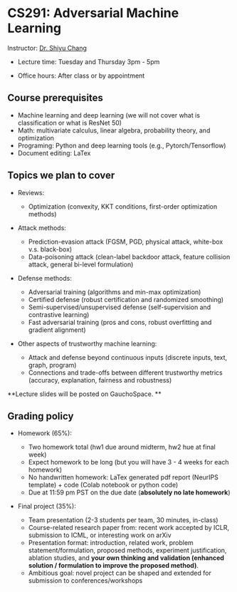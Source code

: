 # CS291: Adversarial Machine Learning

Instructor: [Dr. Shiyu Chang](https://code-terminator.github.io)

* Lecture time: Tuesday and Thursday 3pm - 5pm

* Office hours: After class or by appointment

## Course prerequisites

* Machine learning and deep learning (we will not cover what is classification or what is ResNet 50)
* Math: multivariate calculus, linear algebra, probability theory, and optimization 
* Programing: Python and deep learning tools (e.g., Pytorch/Tensorflow) 
* Document editing: LaTex 

## Topics we plan to cover
* Reviews: 
    * Optimization (convexity, KKT conditions, first-order optimization methods)

* Attack methods: 
    * Prediction-evasion attack (FGSM, PGD, physical attack, white-box v.s. black-box)
    * Data-poisoning attack (clean-label backdoor attack, feature collision attack, general bi-level formulation)

* Defense methods: 
    * Adversarial training (algorithms and min-max optimization)
    * Certified defense (robust certification and randomized smoothing)
    * Semi-supervised/unsupervised defense (self-supervision and contrastive learning)
    * Fast adversarial training (pros and cons, robust overfitting and gradient alignment)

* Other aspects of trustworthy machine learning:
    * Attack and defense beyond continuous inputs (discrete inputs, text, graph, program)
    * Connections and trade-offs between different trustworthy metrics (accuracy, explanation, fairness and robustness)
    
**Lecture slides will be posted on GauchoSpace.  **

## Grading policy
* Homework (65%): 
    * Two homework total (hw1 due around midterm, hw2 hue at final week)
    * Expect homework to be long (but you will have 3 - 4 weeks for each homework)
    * No handwritten homework: LaTex generated pdf report (NeurIPS template) + code (Colab notebook or python code)
    * Due at 11:59 pm PST on the due date (**absolutely no late homework**)

* Final project (35%): 
    * Team presentation (2-3 students per team, 30 minutes, in-class)
    * Course-related research paper from: recent work accepted by ICLR, submission to ICML, or interesting work on arXiv 
    * Presentation format:  introduction, related work, problem statement/formulation, proposed methods, experiment justification, ablation studies, and **your own thinking and validation (enhanced solution / formulation to improve the proposed method)**. 
    * Ambitious goal: novel project can be shaped and extended for submission to conferences/workshops
